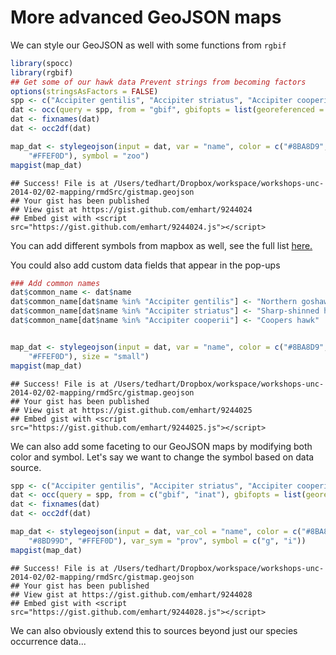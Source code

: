 More advanced GeoJSON maps
========================================================

We can style our GeoJSON as well with some functions from `rgbif`


```r
library(spocc)
library(rgbif)
## Get some of our hawk data Prevent strings from becoming factors
options(stringsAsFactors = FALSE)
spp <- c("Accipiter gentilis", "Accipiter striatus", "Accipiter cooperii")
dat <- occ(query = spp, from = "gbif", gbifopts = list(georeferenced = TRUE))
dat <- fixnames(dat)
dat <- occ2df(dat)

map_dat <- stylegeojson(input = dat, var = "name", color = c("#8BA8D9", "#8BD99D", 
    "#FFEF0D"), symbol = "zoo")
mapgist(map_dat)
```

```
## Success! File is at /Users/tedhart/Dropbox/workspace/workshops-unc-2014-02/02-mapping/rmdSrc/gistmap.geojson
## Your gist has been published
## View gist at https://gist.github.com/emhart/9244024
## Embed gist with <script src="https://gist.github.com/emhart/9244024.js"></script>
```


You can add different symbols from mapbox as well, see the full list [here.](https://www.mapbox.com/maki/)

You could also add custom data fields that appear in the pop-ups


```r
### Add common names
dat$common_name <- dat$name
dat$common_name[dat$name %in% "Accipiter gentilis"] <- "Northern goshawk"
dat$common_name[dat$name %in% "Accipiter striatus"] <- "Sharp-shinned hawk"
dat$common_name[dat$name %in% "Accipiter cooperii"] <- "Coopers hawk"


map_dat <- stylegeojson(input = dat, var = "name", color = c("#8BA8D9", "#8BD99D", 
    "#FFEF0D"), size = "small")
mapgist(map_dat)
```

```
## Success! File is at /Users/tedhart/Dropbox/workspace/workshops-unc-2014-02/02-mapping/rmdSrc/gistmap.geojson
## Your gist has been published
## View gist at https://gist.github.com/emhart/9244025
## Embed gist with <script src="https://gist.github.com/emhart/9244025.js"></script>
```


We can also add some faceting to our GeoJSON maps by modifying both color and symbol.  Let's say we want to change the symbol based on data source.


```r
spp <- c("Accipiter gentilis", "Accipiter striatus", "Accipiter cooperii")
dat <- occ(query = spp, from = c("gbif", "inat"), gbifopts = list(georeferenced = TRUE))
dat <- fixnames(dat)
dat <- occ2df(dat)

map_dat <- stylegeojson(input = dat, var_col = "name", color = c("#8BA8D9", 
    "#8BD99D", "#FFEF0D"), var_sym = "prov", symbol = c("g", "i"))
mapgist(map_dat)
```

```
## Success! File is at /Users/tedhart/Dropbox/workspace/workshops-unc-2014-02/02-mapping/rmdSrc/gistmap.geojson
## Your gist has been published
## View gist at https://gist.github.com/emhart/9244028
## Embed gist with <script src="https://gist.github.com/emhart/9244028.js"></script>
```


We can also obviously extend this to sources beyond just our species occurrence data...



